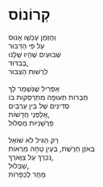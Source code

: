 # קְרוֹנוֹס

וְהַזְּמַן עַכְשָׁו אָנוּס\
עַל פִּי הַדִּבּוּר\
שְׁבוּעַיִם שֶׁהָיוּ שֶׁלָּנוּ\
בְּבִדּוּד,\
לִרְשׁוּת הַצִּבּוּר\
\
אַפְּרִיל שֶׁנִּשְׁמַר לְךָ\
חֶבְרוֹת תְּעוּפָה מִתְרַסְּקוֹת בּוֹ\
סְדִינִים שֶׁל בֵּין עַרְבַּיִם\
אֻלְפְּנֵי חֲדָשׁוֹת,\
פַּרְשָׁנִיּוֹת מַסְלוּל\
\
רַק הַגִּיל לֹא שׁוֹאֵל\
בְּאֹזֶן חֵרֶשֶׁת, בְּעֵין טָחָה מֵרְאוֹת\
נִכְרַךְ עַל צַוָּארְךָ,\
שַׁבְּלוּל,\
מָחָר לְכַפָּרוֹת
